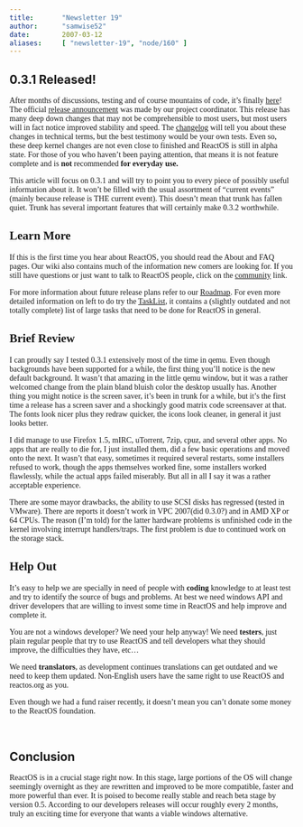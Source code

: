 ```yaml
---
title:       "Newsletter 19"
author:      "samwise52"
date:        2007-03-12
aliases:     [ "newsletter-19", "node/160" ]
---
```


<h2>0.3.1 Released!</h2>
<p><font face="Verdana">After months of discussions, testing and of course mountains of code, it&rsquo;s finally <a href="http://www.reactos.org/en/download.html">here</a>! The official <a href="http://www.reactos.org/en/news_page_34.html">release announcement</a> was made by our project coordinator. </font><font face="Verdana">This release has many deep down changes that may not be comprehensible to most users, but most users will in fact notice improved stability and speed. The <a href="http://www.reactos.org/wiki/index.php/ChangeLog-0.3.1">changelog</a> will tell you about these changes in technical terms, but the best testimony would be your own tests. Even so, these deep kernel changes are not even close to finished and ReactOS is still in alpha state. For those of you who haven&rsquo;t been paying attention, that means it is not feature complete and is <b style="mso-bidi-font-weight: normal">not</b> recommended <b style="mso-bidi-font-weight: normal">for everyday</b> <b style="mso-bidi-font-weight: normal">use. </b>
<p>This article will focus on 0.3.1 and will try to point you to every piece of possibly useful information about it. It won&rsquo;t be filled with the usual assortment of &ldquo;current events&rdquo; (mainly because release is THE current event). This doesn&rsquo;t mean that trunk has fallen quiet. Trunk has several important features that will certainly make 0.3.2 worthwhile.</p>
<h2>Learn More</h2>
<p>If this is the first time you hear about ReactOS, you should read the About and FAQ pages. Our wiki also contains much of the information new comers are looking for. If you still have questions or just want to talk to ReactOS people, click on the <a href="http://www.reactos.org/en/community.html">community</a> link. </p>
<p>For more information about future release plans refer to our <a href="http://www.reactos.org/en/about_roadmap.html">Roadmap</a>. For even more detailed information on left to do try the <a href="http://www.reactos.org/wiki/index.php/Tasklist">TaskList</a>, it contains a (slightly outdated and not totally complete) list of large tasks that need to be done for ReactOS in general. </p>
<h2>Brief Review</h2>
<p>I can proudly say I tested 0.3.1 extensively most of the time in qemu. Even though backgrounds have been supported for a while, the first thing you&rsquo;ll notice is the new default background. It wasn&rsquo;t that amazing in the little qemu window, but it was a rather welcomed change from the plain bland bluish color the desktop usually has. Another thing you might notice is the screen saver, it&rsquo;s been in trunk for a while, but it&rsquo;s the first time a release has a screen saver and a shockingly good matrix code screensaver at that. The fonts look nicer plus they redraw quicker, the icons look cleaner, in general it just looks better.</p>
<p>I did manage to use Firefox 1.5, mIRC, uTorrent, 7zip, cpuz, and several other apps. No apps that are really to die for, I just installed them, did a few basic operations and moved onto the next. It wasn&rsquo;t that easy, sometimes it required several restarts, some installers refused to work, though the apps themselves worked fine, some installers worked flawlessly, while the actual apps failed miserably. But all in all I say it was a rather acceptable experience.</p>
<p>There are some mayor drawbacks, the ability to use SCSI disks has regressed (tested in VMware). There are reports it doesn&rsquo;t work in VPC 2007(did 0.3.0?) and in AMD XP or 64 CPUs. The reason (I&rsquo;m told) for the latter hardware problems is unfinished code in the kernel involving interrupt handlers/traps. The first problem is due to continued work on the storage stack.</p>
<h2>Help Out</h2>
<p>It&rsquo;s easy to help we are specially in need of people with <b style="mso-bidi-font-weight: normal">coding</b> knowledge to at least test and try to identify the source of bugs and problems. At best we need windows API and driver developers that are willing to invest some time in ReactOS and help improve and complete it. </p>
<p>You are not a windows developer? We need your help anyway! We need <b style="mso-bidi-font-weight: normal">testers</b>, just plain regular people that try to use ReactOS and tell developers what they should improve, the difficulties they have, etc&hellip; </p>
<p>We need <b style="mso-bidi-font-weight: normal">translators</b>, as development continues translations can get outdated and we need to keep them updated. Non-English users have the same right to use ReactOS and reactos.org as you.</p>
<p>Even though we had a fund raiser recently, it doesn&rsquo;t mean you can&rsquo;t donate some money to the ReactOS foundation.</p>
</font></p>
<p>&nbsp;</p>
<h2>Conclusion</h2>
<font face="Verdana">
<p>ReactOS is in a crucial stage right now. In this stage, large portions of the OS will change seemingly overnight as they are rewritten and improved to be more compatible, faster and more powerful than ever. It is poised to become really stable and reach beta stage by version 0.5. According to our developers releases will occur roughly every 2 months, truly an exciting time for everyone that wants a viable windows alternative. </p>
</font>
